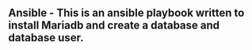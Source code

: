 ## Ansible - This is an ansible playbook written to install Mariadb and create a database and database user. ##
